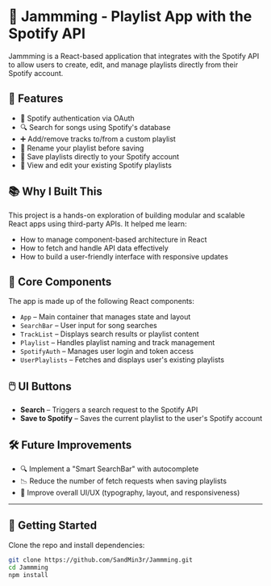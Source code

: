 # 🎵 Jammming - Playlist App with the Spotify API

Jammming is a React-based application that integrates with the Spotify API to allow users to create, edit, and manage playlists directly from their Spotify account.

## 🚀 Features

- 🔐 Spotify authentication via OAuth
- 🔍 Search for songs using Spotify's database
- ➕ Add/remove tracks to/from a custom playlist
- 📝 Rename your playlist before saving
- 💾 Save playlists directly to your Spotify account
- 📂 View and edit your existing Spotify playlists

## 📚 Why I Built This

This project is a hands-on exploration of building modular and scalable React apps using third-party APIs. It helped me learn:

- How to manage component-based architecture in React
- How to fetch and handle API data effectively
- How to build a user-friendly interface with responsive updates

## 🧩 Core Components

The app is made up of the following React components:

- `App` – Main container that manages state and layout
- `SearchBar` – User input for song searches
- `TrackList` – Displays search results or playlist content
- `Playlist` – Handles playlist naming and track management
- `SpotifyAuth` – Manages user login and token access
- `UserPlaylists` – Fetches and displays user's existing playlists

## 🖱️ UI Buttons

- **Search** – Triggers a search request to the Spotify API
- **Save to Spotify** – Saves the current playlist to the user's Spotify account

## 🛠️ Future Improvements

- 🔍 Implement a "Smart SearchBar" with autocomplete
- 📉 Reduce the number of fetch requests when saving playlists
- 🎨 Improve overall UI/UX (typography, layout, and responsiveness)

---

## 🧪 Getting Started

Clone the repo and install dependencies:

```bash
git clone https://github.com/SandMin3r/Jammming.git
cd Jammming
npm install
